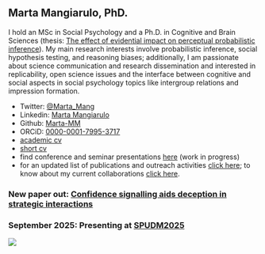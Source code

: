 ## Marta Mangiarulo, PhD.

I hold an MSc in Social Psychology and a Ph.D. in Cognitive and Brain Sciences (thesis: [The effect of evidential impact on perceptual probabilistic inference](http://eprints-phd.biblio.unitn.it/3564/)).
My main research interests involve probabilistic inference, social hypothesis testing, and reasoning biases; additionally, I am passionate about science communication and research dissemination and interested in replicability, open science issues and the interface between cognitive and social aspects in social psychology topics like intergroup relations and impression formation.

- Twitter: [@Marta_Mang](https://twitter.com/Marta_Mang)
- Linkedin: [Marta Mangiarulo](https://www.linkedin.com/in/martamangiarulo/)
- Github: [Marta-MM](https://github.com/Marta-MM)
- ORCiD: [0000-0001-7995-3717](https://orcid.org/0000-0001-7995-3717)
- [academic cv](https://docs.google.com/document/d/1ab_Rn5YIovstYFXoXLkGN7g2kjW4QRhC/edit?usp=sharing&ouid=102221533714302295080&rtpof=true&sd=true)
- [short cv](https://www.canva.com/design/DAF3ccqrnFA/VVzZg98yNOu7LfcYuWfDpA/view?utm_content=DAF3ccqrnFA&utm_campaign=designshare&utm_medium=link&utm_source=editor)
- find conference and seminar presentations [here](https://drive.google.com/drive/folders/1v1Dgm0gyAvfwGOgoejvUD270C1PXZYej?usp=sharing) (work in progress)
- for an updated list of publications and outreach activities [click here](about/publications_outreach.md); to know about my current collaborations [click here](about/collaborations.md).

### New paper out: [Confidence signalling aids deception in strategic interactions](https://pmc.ncbi.nlm.nih.gov/articles/PMC12048683/)
### September 2025: Presenting at [SPUDM2025](https://spudm2025.imtlucca.it/)

<img src="https://tracker.metricool.com/c3po.jpg?hash=3d44f38cf6ccdb2b03df56dabb092035"/>
